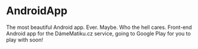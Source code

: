# AndroidApp
The most beautiful Android app. Ever. Maybe. Who the hell cares. Front-end Android app for the DámeMatiku.cz service, going to Google Play for you to play with soon!
